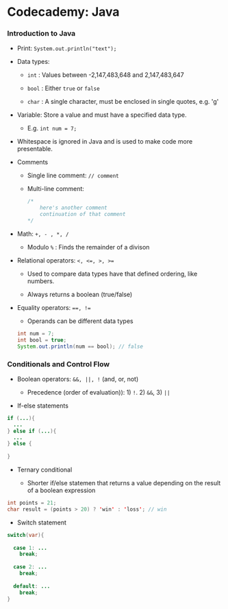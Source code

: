 # Codecademy: Java

### Introduction to Java

- Print: `System.out.println("text");`

- Data types:

  - `int` : Values between -2,147,483,648 and 2,147,483,647

  - `bool` : Either `true` or `false`

  - `char` : A single character, must be enclosed in single quotes, e.g. 'g'

- Variable: Store a value and must have a specified data type.

  - E.g. `int num = 7;`

- Whitespace is ignored in Java and is used to make code more presentable.

- Comments

  - Single line comment: `// comment`

  - Multi-line comment: 

    ```java
    /*
    	here's another comment
    	continuation of that comment
    */
    ```

- Math: `+, - , *, /`

  - Modulo `%` : Finds the remainder of a divison

- Relational operators: `<, <=, >, >=`

  - Used to compare data types have that defined ordering, like numbers.

  - Always returns a boolean (true/false)

- Equality operators: `==, !=`

  - Operands can be different data types

  ```java
  int num = 7;
  int bool = true;
  System.out.println(num == bool); // false
  ```

### Conditionals and Control Flow

- Boolean operators: `&&, ||, !` (and, or, not)

  - Precedence (order of evaluation)): 1) `!`. 2) `&&`, 3) `||`

- If-else statements

```java
if (...){
  ...
} else if (...){
  ...
} else {
  
}
```

- Ternary conditional

  - Shorter if/else statemen that returns a value depending on the result of a boolean expression

```java
int points = 21;
char result = (points > 20) ? 'win' : 'loss'; // win
```

- Switch statement

```java
switch(var){
    
  case 1: ...
    break;
   
  case 2: ...
    break;
  
  default: ...
  	break;
}
```




